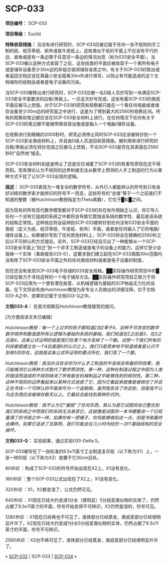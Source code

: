 # SCP-033
                        


**项目编号：** SCP-033

**项目等级：** Euclid

**特殊收容措施：** 当没有进行研究时，SCP-033应被记载于任何一张不规则的手工制的纸、纸莎草纸、帆布或是牛皮纸上。这些类似于纸的平面上不应该有平行的边、直角或是有一条边等于任意另一条边的情况出现（称为033安全平面）。当SCP-033被以这种方式收容了之后，这张纸类的平面应被收容于一个离所有电子或是储存设备至少30m远的非组合锁闭储存金库之中。有关于SCP-033的取出或者返回文档应该在离最小安全距离30m外进行填写，以防止有可能造成的这个文档储存的纸制品或者是电子设备的污染。

当SCP-033被移出进行研究时，SCP-033应被一名D级人员抄写到一块满足SCP-033安全平面要求的白板/黑板上。一旦这次抄写完成，这张有着SCP-033的类纸平面应被马上焚毁。对于SCP-033的研究和观察都只能在一个离任何电脑或者储存设备至少30m远的研究室之中进行，这是为了得到最大的2560秒观察区间。所有的观察和笔记都应该在SCP-033安全材料上进行。在任何情况下任何有关于SCP-033的笔记都不能被带离收容设施或是输入一个电脑/储存设备。

在观察进行到精确的2000秒时，研究必须停止同时SCP-033应该被转抄到一个SCP-033安全类纸材料上，并且由D级人员送回收容措施。被利用来进行研究的白板/黑板必须在转抄完成之后被马上焚毁，不论SCP-033是否在其表面在2560秒时“自然地”褪去。

SCP-033安全材料到底是停止了还是仅仅减缓了SCP-033的有害性质现在还不得而知。现有理论认为不规则的边界和被无法从数学上预测的人手工制造的行为以某种方式干扰了让SCP-033出现的逻辑。

**描述：** SCP-033表现为一堆复杂的数学符号，从外行人都能辨认的符号到只有良好训练的数学家才能辨识的符号不一而足。这些符号的“总值”等于一个之前我们不知道的整数（被Hutchinson教授指定为Theta素数），它位于█和█之间。

因为现有的所有现代数学模型都对于SCP-033的存在和作用缺乏认识，将它导入任何一个没有它组成的系统之中都将会导致它腐蚀该系统的数学性、最后是该系统的结构正常性。这种效应将会延伸到SCP-033被转抄到任何没有033安全平面的类纸（定义为纸、纸莎草纸、牛皮纸、帆布）平面，或者是任何输入了它的电脑/储存设备上。如果被抄写到了任何其他材料上，SCP-033将会在精确的2560秒之后以不可辨认的方式褪去。另外，SCP-033已经显示出了一种能够从一个SCP-033安全平面上“跃迁”到一个非手工制造或是电子的设备上的能力，这样它至少会毁掉一个实体（事故报告033-D），这要求我们建立起在SCP-033周围30m范围内没有除了SCP-033安全平面之外的任何类纸材料或者是电子设备的制度。

现在还没有发现SCP-033电子存储的033安全规格。██实际操作研究项目中的█已经在致力于寻找这样的一个电子储存方法。██实际操作研究项目正致力于将SCP-033应用为一个使有潜在敌意、以机械逻辑为基础的SCP物品无力化的设备。在下文将会有由Hutchinson教授为非专业人员做出的详细注释，位于文档033-A之中，效果则记载于文档033-Q之中。

**文档033-A：** 在首次观察后Hutchinson教授接受的提问。

[为方便阅读文本已编辑]

*Hutchinson教授：每一个上过学的孩子都知道2加2等于4，这种不可改变的数学数字顺序和数值是所有以逻辑为基础的系统的基础。我们知道在2之后是3，在3之后是4。这条公式证明的就是我们在某个地方丢掉了一个数。试想一下我们所有的科技都是建立在一个4后面是6的认识之上。我们只是简单地不知道或者是认识不到有5的存在。这就是这条公式所证明的要点所在，我们丢了一个数。* 

*Hutchinson教授：我没办法告诉你为什么手工制造的牛皮纸会有最好的效果，我只能推测它以两种方式取代了数学预测性。第一种，这种在制造过程之中因为人类的错误而造成的不规则抹消了所有能在机械制品之中能够找到的规则性。第二种，这种不规则的边界看起来以某种方式迷惑了它，因为它看起来就像是被锁住了并且正在寻找一个可辨认的平面来作为一个逃脱舱。虽然我告诉了你这些，但是我不认为这东西应该被保存数天以上。它最后总能找到某种形式的。* 

*Hutchinson教授：我不认为它“摧毁”了任何东西，我认为是它试图将自己整合到我们的系统之中而我们的系统无法承受它。这就像是试图将一本书硬塞进一个已经塞满了的书架之中一样。如果你有一把锤子，你将能够做到这一点，但是书架最终会爆炸。如果它逃进了互联网，我们可能会在几小时内经历一次IT基础结构的完全崩坏。* 

**文档033-Q：** 实验结果，通过实验033-Delta 5。

SCP-033被写在了一张标准的8.5x11英寸工业制造复印纸（以下称为X1）上，一张一样的纸（以下称为X2）放置于它30cm远处。

*80秒后* ：构成了SCP-033的符号开始出现在X2上，X1没有变化。

*160秒后* ：整个SCP-033公式出现在了X2上，X1没有变化。

*320秒后* ：X1，X2都变湿了，公式仍然可见。

*640秒后* ：X1现在已经大约变成1分水（很明显）5分纸浆类似物的实体了，仍然占据了8.5x11英寸的平面，符号开始变得不可辨识，X2仍然是湿的，符号可见。

*1280秒后* ：X1现在已经再也不可见了。液体部分已经蒸发，类纸浆部分已经很明显升华了。X2现在已经大约变成1分水5分纸浆类似物的实体，仍然占据了8.5x11英寸的平面，符号不可辨识。

*2560秒后* ：X2也不再可见了，液体部分已经蒸发，类纸浆部分已经很明显升华了。



« [SCP-032](/scp-032) | SCP-033 | [SCP-034](/scp-034) »





                    